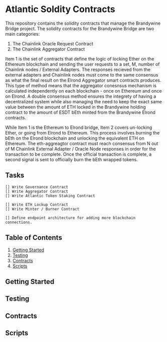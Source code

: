 # Atlantic Soldity Contracts

This repository contains the solidity contracts that manage the Brandywine Bridge project. The solidity contracts for the Brandywine Bridge are two main categories:

1. The Chainlink Oracle Request Contract
2. The Chainlink Aggregator Contract 

Item 1 is the set of contracts that define the logic of locking Ether on the Ethereum blockchain and sending the user requests to a set, M, number of Chainlink nodes / External Adapters. The responses recieved from the external adapters and Chainlink nodes must come to the same consensus as what the final result on the Elrond Aggregator smart contracts produces. This type of method means that the aggregator conesnsus mechanism is calculated independently on each blockchain - once on Ethereum and once on Elrond. A double consensus method ensures the integrety of having a decentralized system while also managing the need to keep the exact same value between the amount of ETH locked in the Brandywine holding contract to the amount of ESDT bEth minted from the Brandywine Elrond contracts.

While Item 1 is the Ethereum to Elrond bridge, Item 2 covers un-locking Ether, or going from Elrond to Ethereum. This process involves burning the bEth on the Elrond blockchain and unlocking the equivalent ETH on Ethereum. The eth-aggreagtor contract must reach consensus from N out of M Chainlink External Adapter / Oracle Node responses in order for the transaction to be complete. Once the official transaction is complete, a second signal is sent to officially burn the bEth wrapped tokens.

## Tasks

    [] Write Governance Contract
    [] Write Aggregator Contract
    [] Write Atlantic Token Staking Contract

    [] Write ETH Lockup Contract
    [] Write Minter / Burner Contract

    [] Define endpoint architecture for adding more blockchain connections.


## Table of Contents

1. [Getting Started](#Getting-Started)
2. [Testing](#Testing)
3. [Contracts](#Contracts)
4. [Scripts](#Scripts)

## Getting Started


## Testing


## Contracts


## Scripts